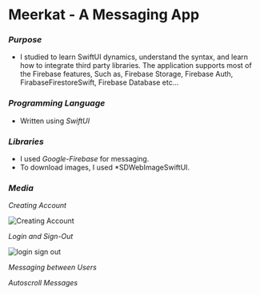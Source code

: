 Meerkat - A Messaging App
=========================
### *Purpose*
* I studied to learn SwiftUI dynamics, understand the syntax, and learn how to integrate third party libraries. The application supports most of the Firebase features, Such as, Firebase Storage, Firebase Auth, FirabaseFirestoreSwift, Firebase Database etc... 


### *Programming Language*


* Written using *SwiftUI*

### *Libraries*

* I used *Google-Firebase* for messaging.
* To download images, I used *SDWebImageSwiftUI.

### *Media*

*Creating Account*

![Creating Account](https://user-images.githubusercontent.com/96817224/170100865-732784ea-6b00-4ca0-b3cd-deafb551695d.gif)

*Login and Sign-Out*

![login sign out](https://user-images.githubusercontent.com/96817224/170101062-0f686667-f46c-4d61-aa81-dfe580212e7a.gif)

*Messaging between Users*

*Autoscroll Messages*


